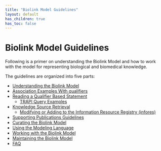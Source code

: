 ```yaml
---
title: "Biolink Model Guidelines"
layout: default
has_children: true
has_toc: false
---
```


# Biolink Model Guidelines

Following is a primer on understanding the Biolink Model and how to work with the model for representing biological and biomedical knowledge.

The guidelines are organized into five parts:
- [Understanding the Biolink Model](understanding-the-model.md)
- [Association Examples With qualifiers](association-examples-with-qualifiers.md)
- [Reading a Qualifier Based Statement](reading-a-qualifier-based-statement.md)
  - [TRAPI Query Examples](TRAPI-examples.md) 
- [Knowledge Source Retrieval](knowledge-source-retrieval.md)
   - [Modifying or Adding to the Information Resource Registry (infores)](information-resource-registry.md)
- [Supporting Publications Guidelines](supporting-publications-guidelines.md)
- [Curating the Biolink Model](curating-the-model.md)
- [Using the Modeling Language](using-the-modeling-language.md)
- [Working with the Biolink Model](working-with-the-model.md)
- [Maintaining the Biolink Model](maintaining-the-model.md)
- [FAQ](faq.md)
